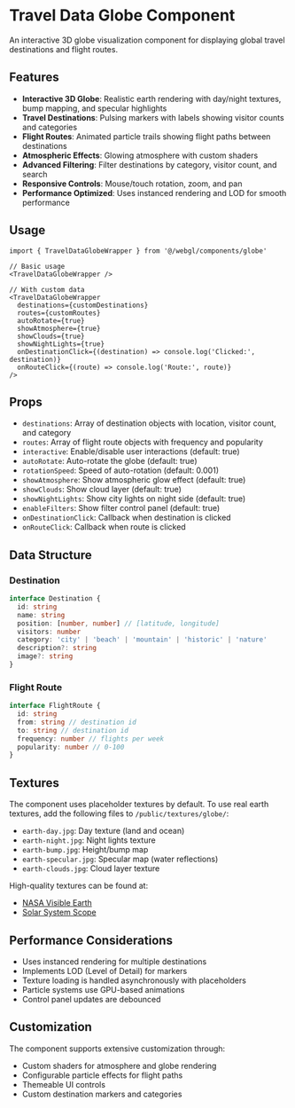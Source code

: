 # Travel Data Globe Component

An interactive 3D globe visualization component for displaying global travel destinations and flight routes.

## Features

- **Interactive 3D Globe**: Realistic earth rendering with day/night textures, bump mapping, and specular highlights
- **Travel Destinations**: Pulsing markers with labels showing visitor counts and categories
- **Flight Routes**: Animated particle trails showing flight paths between destinations
- **Atmospheric Effects**: Glowing atmosphere with custom shaders
- **Advanced Filtering**: Filter destinations by category, visitor count, and search
- **Responsive Controls**: Mouse/touch rotation, zoom, and pan
- **Performance Optimized**: Uses instanced rendering and LOD for smooth performance

## Usage

```tsx
import { TravelDataGlobeWrapper } from '@/webgl/components/globe'

// Basic usage
<TravelDataGlobeWrapper />

// With custom data
<TravelDataGlobeWrapper
  destinations={customDestinations}
  routes={customRoutes}
  autoRotate={true}
  showAtmosphere={true}
  showClouds={true}
  showNightLights={true}
  onDestinationClick={(destination) => console.log('Clicked:', destination)}
  onRouteClick={(route) => console.log('Route:', route)}
/>
```

## Props

- `destinations`: Array of destination objects with location, visitor count, and category
- `routes`: Array of flight route objects with frequency and popularity
- `interactive`: Enable/disable user interactions (default: true)
- `autoRotate`: Auto-rotate the globe (default: true)
- `rotationSpeed`: Speed of auto-rotation (default: 0.001)
- `showAtmosphere`: Show atmospheric glow effect (default: true)
- `showClouds`: Show cloud layer (default: true)
- `showNightLights`: Show city lights on night side (default: true)
- `enableFilters`: Show filter control panel (default: true)
- `onDestinationClick`: Callback when destination is clicked
- `onRouteClick`: Callback when route is clicked

## Data Structure

### Destination
```typescript
interface Destination {
  id: string
  name: string
  position: [number, number] // [latitude, longitude]
  visitors: number
  category: 'city' | 'beach' | 'mountain' | 'historic' | 'nature'
  description?: string
  image?: string
}
```

### Flight Route
```typescript
interface FlightRoute {
  id: string
  from: string // destination id
  to: string // destination id
  frequency: number // flights per week
  popularity: number // 0-100
}
```

## Textures

The component uses placeholder textures by default. To use real earth textures, add the following files to `/public/textures/globe/`:

- `earth-day.jpg`: Day texture (land and ocean)
- `earth-night.jpg`: Night lights texture
- `earth-bump.jpg`: Height/bump map
- `earth-specular.jpg`: Specular map (water reflections)
- `earth-clouds.jpg`: Cloud layer texture

High-quality textures can be found at:
- [NASA Visible Earth](https://visibleearth.nasa.gov/)
- [Solar System Scope](https://www.solarsystemscope.com/textures/)

## Performance Considerations

- Uses instanced rendering for multiple destinations
- Implements LOD (Level of Detail) for markers
- Texture loading is handled asynchronously with placeholders
- Particle systems use GPU-based animations
- Control panel updates are debounced

## Customization

The component supports extensive customization through:
- Custom shaders for atmosphere and globe rendering
- Configurable particle effects for flight paths
- Themeable UI controls
- Custom destination markers and categories